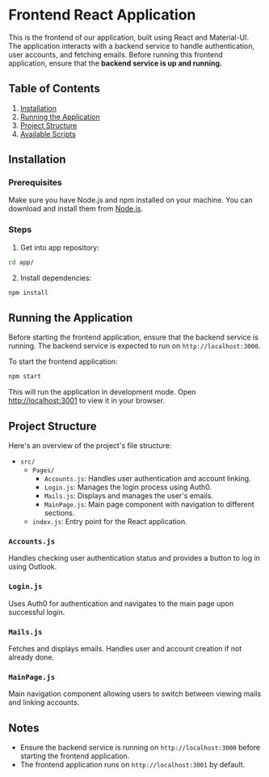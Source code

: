 # Frontend React Application

This is the frontend of our application, built using React and Material-UI. The application interacts with a backend service to handle authentication, user accounts, and fetching emails. Before running this frontend application, ensure that the **backend service is up and running.**

## Table of Contents

1. [Installation](#installation)
2. [Running the Application](#running-the-application)
3. [Project Structure](#project-structure)
4. [Available Scripts](#available-scripts)

## Installation

### Prerequisites

Make sure you have Node.js and npm installed on your machine. You can download and install them from [Node.js](https://nodejs.org/).

### Steps

1. Get into app repository:

```bash
cd app/
```

2. Install dependencies:

```bash
npm install
```

## Running the Application

Before starting the frontend application, ensure that the backend service is running. The backend service is expected to run on `http://localhost:3000`.

To start the frontend application:

```bash
npm start
```

This will run the application in development mode. Open [http://localhost:3001](http://localhost:3001) to view it in your browser.

## Project Structure

Here's an overview of the project's file structure:

- `src/`
  - `Pages/`
    - `Accounts.js`: Handles user authentication and account linking.
    - `Login.js`: Manages the login process using Auth0.
    - `Mails.js`: Displays and manages the user's emails.
    - `MainPage.js`: Main page component with navigation to different sections.
  - `index.js`: Entry point for the React application.

### `Accounts.js`

Handles checking user authentication status and provides a button to log in using Outlook. 

### `Login.js`

Uses Auth0 for authentication and navigates to the main page upon successful login.

### `Mails.js`

Fetches and displays emails. Handles user and account creation if not already done.

### `MainPage.js`

Main navigation component allowing users to switch between viewing mails and linking accounts.

## Notes

- Ensure the backend service is running on `http://localhost:3000` before starting the frontend application.
- The frontend application runs on `http://localhost:3001` by default.
